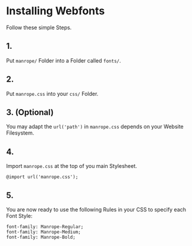 # Installing Webfonts
Follow these simple Steps.

## 1.
Put `manrope/` Folder into a Folder called `fonts/`.

## 2.
Put `manrope.css` into your `css/` Folder.

## 3. (Optional)
You may adapt the `url('path')` in `manrope.css` depends on your Website Filesystem.

## 4.
Import `manrope.css` at the top of you main Stylesheet.

```
@import url('manrope.css');
```

## 5.
You are now ready to use the following Rules in your CSS to specify each Font Style:
```
font-family: Manrope-Regular;
font-family: Manrope-Medium;
font-family: Manrope-Bold;

```

